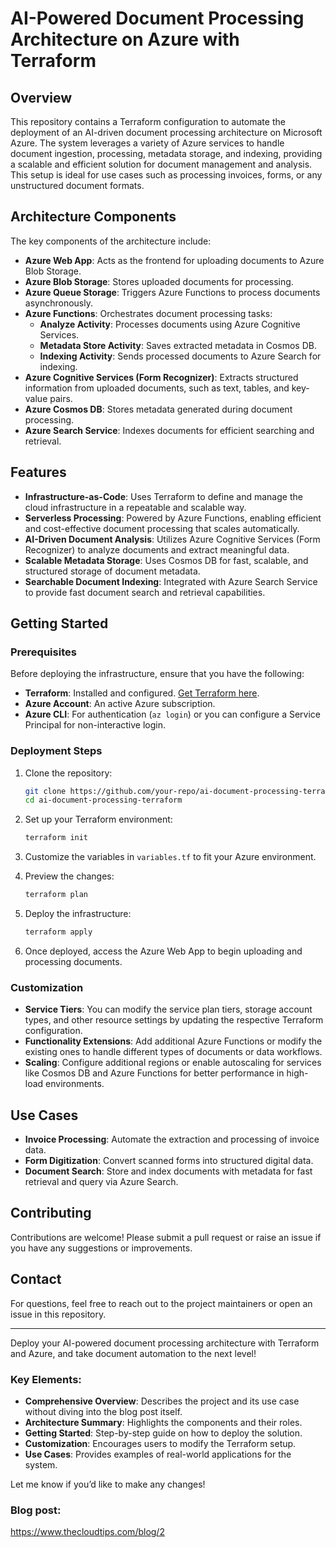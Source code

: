 # AI-Powered Document Processing Architecture on Azure with Terraform

## Overview

This repository contains a Terraform configuration to automate the deployment of an AI-driven document processing architecture on Microsoft Azure. The system leverages a variety of Azure services to handle document ingestion, processing, metadata storage, and indexing, providing a scalable and efficient solution for document management and analysis. This setup is ideal for use cases such as processing invoices, forms, or any unstructured document formats.

## Architecture Components

The key components of the architecture include:

- **Azure Web App**: Acts as the frontend for uploading documents to Azure Blob Storage.
- **Azure Blob Storage**: Stores uploaded documents for processing.
- **Azure Queue Storage**: Triggers Azure Functions to process documents asynchronously.
- **Azure Functions**: Orchestrates document processing tasks:
  - **Analyze Activity**: Processes documents using Azure Cognitive Services.
  - **Metadata Store Activity**: Saves extracted metadata in Cosmos DB.
  - **Indexing Activity**: Sends processed documents to Azure Search for indexing.
- **Azure Cognitive Services (Form Recognizer)**: Extracts structured information from uploaded documents, such as text, tables, and key-value pairs.
- **Azure Cosmos DB**: Stores metadata generated during document processing.
- **Azure Search Service**: Indexes documents for efficient searching and retrieval.

## Features

- **Infrastructure-as-Code**: Uses Terraform to define and manage the cloud infrastructure in a repeatable and scalable way.
- **Serverless Processing**: Powered by Azure Functions, enabling efficient and cost-effective document processing that scales automatically.
- **AI-Driven Document Analysis**: Utilizes Azure Cognitive Services (Form Recognizer) to analyze documents and extract meaningful data.
- **Scalable Metadata Storage**: Uses Cosmos DB for fast, scalable, and structured storage of document metadata.
- **Searchable Document Indexing**: Integrated with Azure Search Service to provide fast document search and retrieval capabilities.

## Getting Started

### Prerequisites

Before deploying the infrastructure, ensure that you have the following:

- **Terraform**: Installed and configured. [Get Terraform here](https://www.terraform.io/downloads).
- **Azure Account**: An active Azure subscription.
- **Azure CLI**: For authentication (`az login`) or you can configure a Service Principal for non-interactive login.

### Deployment Steps

1. Clone the repository:
   ```bash
   git clone https://github.com/your-repo/ai-document-processing-terraform.git
   cd ai-document-processing-terraform
   ```

2. Set up your Terraform environment:
   ```bash
   terraform init
   ```

3. Customize the variables in `variables.tf` to fit your Azure environment.

4. Preview the changes:
   ```bash
   terraform plan
   ```

5. Deploy the infrastructure:
   ```bash
   terraform apply
   ```

6. Once deployed, access the Azure Web App to begin uploading and processing documents.

### Customization

- **Service Tiers**: You can modify the service plan tiers, storage account types, and other resource settings by updating the respective Terraform configuration.
- **Functionality Extensions**: Add additional Azure Functions or modify the existing ones to handle different types of documents or data workflows.
- **Scaling**: Configure additional regions or enable autoscaling for services like Cosmos DB and Azure Functions for better performance in high-load environments.

## Use Cases

- **Invoice Processing**: Automate the extraction and processing of invoice data.
- **Form Digitization**: Convert scanned forms into structured digital data.
- **Document Search**: Store and index documents with metadata for fast retrieval and query via Azure Search.

## Contributing

Contributions are welcome! Please submit a pull request or raise an issue if you have any suggestions or improvements.

## Contact

For questions, feel free to reach out to the project maintainers or open an issue in this repository.

---

Deploy your AI-powered document processing architecture with Terraform and Azure, and take document automation to the next level!


### Key Elements:
- **Comprehensive Overview**: Describes the project and its use case without diving into the blog post itself.
- **Architecture Summary**: Highlights the components and their roles.
- **Getting Started**: Step-by-step guide on how to deploy the solution.
- **Customization**: Encourages users to modify the Terraform setup.
- **Use Cases**: Provides examples of real-world applications for the system.

Let me know if you’d like to make any changes!

### Blog post:

https://www.thecloudtips.com/blog/2
